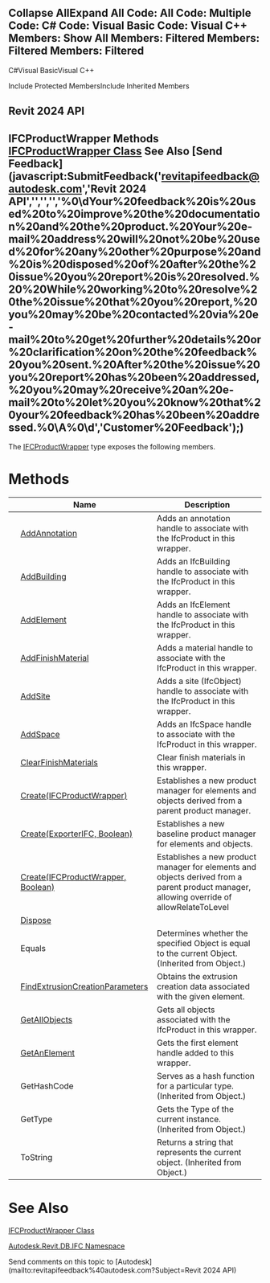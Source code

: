﻿

Collapse AllExpand All Code: All Code: Multiple Code: C# Code: Visual Basic Code: Visual C++  Members: Show All Members: Filtered Members: Filtered Members: Filtered   
---  
  
C#Visual BasicVisual C++

Include Protected MembersInclude Inherited Members

Revit 2024 API  
---  
IFCProductWrapper Methods  
[IFCProductWrapper Class](368d2c50-1258-32a9-00ed-cc41059a6694.md) See Also [Send Feedback](javascript:SubmitFeedback\('revitapifeedback@autodesk.com','Revit 2024 API','','','','%0\\dYour%20feedback%20is%20used%20to%20improve%20the%20documentation%20and%20the%20product.%20Your%20e-mail%20address%20will%20not%20be%20used%20for%20any%20other%20purpose%20and%20is%20disposed%20of%20after%20the%20issue%20you%20report%20is%20resolved.%20%20While%20working%20to%20resolve%20the%20issue%20that%20you%20report,%20you%20may%20be%20contacted%20via%20e-mail%20to%20get%20further%20details%20or%20clarification%20on%20the%20feedback%20you%20sent.%20After%20the%20issue%20you%20report%20has%20been%20addressed,%20you%20may%20receive%20an%20e-mail%20to%20let%20you%20know%20that%20your%20feedback%20has%20been%20addressed.%0\\A%0\\d','Customer%20Feedback'\);)  
---  
  
The [IFCProductWrapper](368d2c50-1258-32a9-00ed-cc41059a6694.md) type exposes the following members.

# Methods

|  | Name | Description |
| --- | --- | --- |
|  | [AddAnnotation](81879d31-9d99-661c-5251-918c2e496677.md) | Adds an annotation handle to associate with the IfcProduct in this wrapper. |
|  | [AddBuilding](4ab99c64-1699-25d5-6ece-bdd5994a1727.md) | Adds an IfcBuilding handle to associate with the IfcProduct in this wrapper. |
|  | [AddElement](390959ad-cb5f-d6d9-f7a9-7c926f88edd5.md) | Adds an IfcElement handle to associate with the IfcProduct in this wrapper. |
|  | [AddFinishMaterial](68339fc8-168c-1780-d477-155a7204a37c.md) | Adds a material handle to associate with the IfcProduct in this wrapper. |
|  | [AddSite](d0be3b52-c2b5-8f69-0fc6-19a992d35143.md) | Adds a site (IfcObject) handle to associate with the IfcProduct in this wrapper. |
|  | [AddSpace](1b6b85a0-b51e-9f82-cfa7-6db4cda9f884.md) | Adds an IfcSpace handle to associate with the IfcProduct in this wrapper. |
|  | [ClearFinishMaterials](ead3e7cf-76e8-eb9e-ab68-2105b54b2726.md) | Clear finish materials in this wrapper. |
|  | [Create(IFCProductWrapper)](1e2a3510-f0b9-c8eb-79e0-e005ebdb5ead.md) | Establishes a new product manager for elements and objects derived from a parent product manager. |
|  | [Create(ExporterIFC, Boolean)](832e93b2-8a73-c222-6a33-b214f8d84e74.md) | Establishes a new baseline product manager for elements and objects. |
|  | [Create(IFCProductWrapper, Boolean)](26cf5730-2491-c14f-41e1-d84aa4bbc1d9.md) | Establishes a new product manager for elements and objects derived from a parent product manager, allowing override of allowRelateToLevel |
|  | [Dispose](89727a8f-7289-3664-13dd-339402382b29.md) |  |
|  | Equals | Determines whether the specified Object is equal to the current Object. (Inherited from Object.) |
|  | [FindExtrusionCreationParameters](dab9ac70-4f27-9013-d067-8e21acbfccdb.md) | Obtains the extrusion creation data associated with the given element. |
|  | [GetAllObjects](a9c471bf-4ff5-e805-15bd-faead58d766a.md) | Gets all objects associated with the IfcProduct in this wrapper. |
|  | [GetAnElement](66f19c6e-c1d6-be9e-808b-36e3d8d9e1b6.md) | Gets the first element handle added to this wrapper. |
|  | GetHashCode | Serves as a hash function for a particular type.  (Inherited from Object.) |
|  | GetType | Gets the Type of the current instance. (Inherited from Object.) |
|  | ToString | Returns a string that represents the current object. (Inherited from Object.) |
  
# See Also

[IFCProductWrapper Class](368d2c50-1258-32a9-00ed-cc41059a6694.md)

[Autodesk.Revit.DB.IFC Namespace](b823fafb-1ba1-896b-4097-142c2817ce74.md)

Send comments on this topic to [Autodesk](mailto:revitapifeedback%40autodesk.com?Subject=Revit 2024 API)